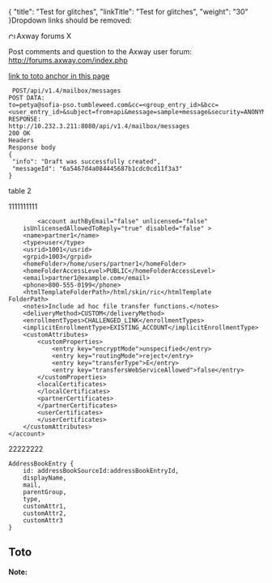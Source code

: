 {
    "title": "Test for glitches",
    "linkTitle": "Test for glitches",
    "weight": "30"
}Dropdown links should be removed:

<span class="MCDropDownHead dropDownHead"><img src="/Images/SecureTransport_test/transparent.gif" class="MCDropDown_Image_Icon" width="16" height="11" alt="Closed" /><span class="mc-variable axway_variables.Company_Name variable">Axway</span> forums X</span>

Post comments and question to the <span class="mc-variable axway_variables.Company_Name variable">Axway</span> user forum:  
<http://forums.axway.com/index.php>

[link to toto anchor in this page](#toto)


     POST/api/v1.4/mailbox/messages
    POST DATA:
    to=petya@sofia-pso.tumbleweed.com&cc=<group_entry_id>&bcc=<user_entry_id>&subject=from+api&message=sample+message&security=ANONYMOUS_LINK&question=+What+is+the+name+of+your+best+friend+from+childhood%3F+&answer=&expiration=86400
    RESPONSE:
    http://10.232.3.211:8080/api/v1.4/mailbox/messages
    200 OK
    Headers
    Response body
    {
     "info": "Draft was successfully created",
     "messageId": "6a5467d4a084445687b1cdc0cd11f3a3"
    }

table 2

1111111111



            <account authByEmail="false" unlicensed="false" 
        isUnlicensedAllowedToReply="true" disabled="false" >
        <name>partner1</name>
        <type>user</type>
        <usrid>1001</usrid>
        <grpid>1003</grpid>
        <homeFolder>/home/users/partner1</homeFolder>
        <homeFolderAccessLevel>PUBLIC</homeFolderAccessLevel>
        <email>partner1@example.com</email>
        <phone>800-555-0199</phone>
        <htmlTemplateFolderPath>/html/skin/ric</htmlTemplate
    FolderPath>
        <notes>Include ad hoc file transfer functions.</notes>
        <deliveryMethod>CUSTOM</deliveryMethod>
        <enrollmentTypes>CHALLENGED_LINK</enrollmentTypes>
        <implicitEnrollmentType>EXISTING_ACCOUNT</implicitEnrollmentType>
        <customAttributes>
            <customProperties>
                <entry key="encryptMode">unspecified</entry>
                <entry key="routingMode">reject</entry>
                <entry key="transferType">E</entry>
                <entry key="transfersWebServiceAllowed">false</entry>
            </customProperties>
            <localCertificates>
            </localCertificates>
            <partnerCertificates>
            </partnerCertificates>
            <userCertificates>
            </userCertificates>
        </customAttributes>
    </account> 

22222222



    AddressBookEntry {
        id: addressBookSourceId:addressBookEntryId,
        displayName,
        mail,
        parentGroup,
        type,
        customAttr1,
        customAttr2,
        customAttr3
    }

## Toto

<span id="toto"></span>

**Note:**
